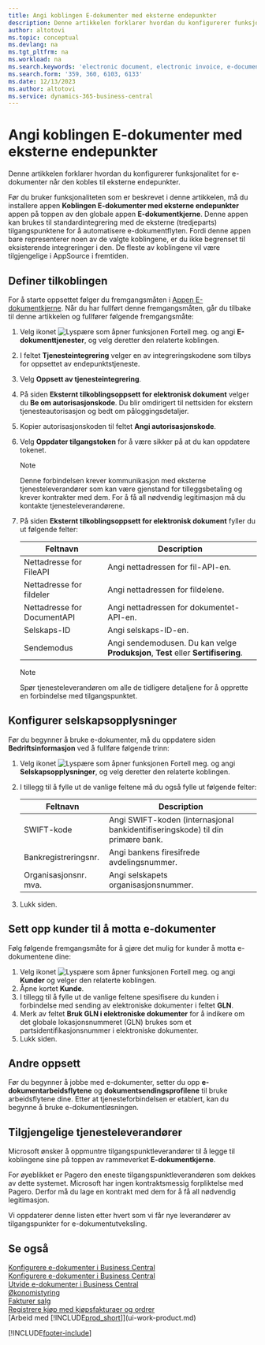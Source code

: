 ```yaml
---
title: Angi koblingen E-dokumenter med eksterne endepunkter
description: Denne artikkelen forklarer hvordan du konfigurerer funksjonalitet for e-dokumenter når den kobles til eksterne endepunkter.
author: altotovi
ms.topic: conceptual
ms.devlang: na
ms.tgt_pltfrm: na
ms.workload: na
ms.search.keywords: 'electronic document, electronic invoice, e-document, e-invoice, access-point, endpoint'
ms.search.form: '359, 360, 6103, 6133'
ms.date: 12/13/2023
ms.author: altotovi
ms.service: dynamics-365-business-central
---
```


# Angi koblingen E-dokumenter med eksterne endepunkter

Denne artikkelen forklarer hvordan du konfigurerer funksjonalitet for e-dokumenter når den kobles til eksterne endepunkter.

Før du bruker funksjonaliteten som er beskrevet i denne artikkelen, må du installere appen **Koblingen E-dokumenter med eksterne endepunkter** appen på toppen av den globale appen **E-dokumentkjerne**. Denne appen kan brukes til standardintegrering med de eksterne (tredjeparts) tilgangspunktene for å automatisere e-dokumentflyten. Fordi denne appen bare representerer noen av de valgte koblingene, er du ikke begrenset til eksisterende integreringer i den. De fleste av koblingene vil være tilgjengelige i AppSource i fremtiden.

## Definer tilkoblingen

For å starte oppsettet følger du fremgangsmåten i [Appen E-dokumentkjerne](finance-how-setup-edocuments.md). Når du har fullført denne fremgangsmåten, går du tilbake til denne artikkelen og fullfører følgende fremgangsmåte:

1. Velg ikonet ![Lyspære som åpner funksjonen Fortell meg.](media/ui-search/search_small.png "Fortell hva du vil gjøre") og angi **E-dokumenttjenester**, og velg deretter den relaterte koblingen.
2. I feltet **Tjenesteintegrering** velger en av integreringskodene som tilbys for oppsettet av endepunktstjeneste.
3. Velg **Oppsett av tjenesteintegrering**.
4. På siden **Eksternt tilkoblingsoppsett for elektronisk dokument** velger du **Be om autorisasjonskode**. Du blir omdirigert til nettsiden for ekstern tjenesteautorisasjon og bedt om påloggingsdetaljer.
5. Kopier autorisasjonskoden til feltet **Angi autorisasjonskode**.
6. Velg **Oppdater tilgangstoken** for å være sikker på at du kan oppdatere tokenet.

    > [!NOTE]
    > Denne forbindelsen krever kommunikasjon med eksterne tjenesteleverandører som kan være gjenstand for tilleggsbetaling og krever kontrakter med dem. For å få all nødvendig legitimasjon må du kontakte tjenesteleverandørene.

7. På siden **Eksternt tilkoblingsoppsett for elektronisk dokument** fyller du ut følgende felter:

    | Feltnavn | Description |
    |---|---|
    | Nettadresse for FileAPI | Angi nettadressen for fil-API-en. |
    | Nettadresse for fildeler | Angi nettadressen for fildelene. |
    | Nettadresse for DocumentAPI | Angi nettadressen for dokumentet-API-en. |
    | Selskaps-ID | Angi selskaps-ID-en. |
    | Sendemodus | Angi sendemodusen. Du kan velge **Produksjon**, **Test** eller **Sertifisering**. |

    > [!NOTE]
    > Spør tjenesteleverandøren om alle de tidligere detaljene for å opprette en forbindelse med tilgangspunktet.

## Konfigurer selskapsopplysninger

Før du begynner å bruke e-dokumenter, må du oppdatere siden **Bedriftsinformasjon** ved å fullføre følgende trinn:

1. Velg ikonet ![Lyspære som åpner funksjonen Fortell meg.](media/ui-search/search_small.png "Fortell hva du vil gjøre") og angi **Selskapsopplysninger**, og velg deretter den relaterte koblingen.
2. I tillegg til å fylle ut de vanlige feltene må du også fylle ut følgende felter:

    | Feltnavn | Description |
    |---|---|
    | SWIFT-kode | Angi SWIFT-koden (internasjonal bankidentifiseringskode) til din primære bank. |
    | Bankregistreringsnr. | Angi bankens firesifrede avdelingsnummer. |
    | Organisasjonsnr. mva. | Angi selskapets organisasjonsnummer. |

3. Lukk siden.

## Sett opp kunder til å motta e-dokumenter

Følg følgende fremgangsmåte for å gjøre det mulig for kunder å motta e-dokumentene dine:

1. Velg ikonet ![Lyspære som åpner funksjonen Fortell meg.](media/ui-search/search_small.png "Fortell hva du vil gjøre") og angi **Kunder** og velger den relaterte koblingen.
2. Åpne kortet **Kunde**.
3. I tillegg til å fylle ut de vanlige feltene spesifisere du kunden i forbindelse med sending av elektroniske dokumenter i feltet **GLN**.
4. Merk av feltet **Bruk GLN i elektroniske dokumenter** for å indikere om det globale lokasjonsnummeret (GLN) brukes som et partsidentifikasjonsnummer i elektroniske dokumenter.
5. Lukk siden.

## Andre oppsett

Før du begynner å jobbe med e-dokumenter, setter du opp **e-dokumentarbeidsflytene** og **dokumentsendingsprofilene** til bruke arbeidsflytene dine. Etter at tjenesteforbindelsen er etablert, kan du begynne å bruke e-dokumentløsningen.

## Tilgjengelige tjenesteleverandører

Microsoft ønsker å oppmuntre tilgangspunktleverandører til å legge til koblingene sine på toppen av rammeverket **E-dokumentkjerne**.

For øyeblikket er Pagero den eneste tilgangspunktleverandøren som dekkes av dette systemet. Microsoft har ingen kontraktsmessig forpliktelse med Pagero. Derfor må du lage en kontrakt med dem for å få all nødvendig legitimasjon.

Vi oppdaterer denne listen etter hvert som vi får nye leverandører av tilgangspunkter for e-dokumentutveksling.

## Se også

[Konfigurere e-dokumenter i Business Central](finance-how-setup-edocuments.md)  
[Konfigurere e-dokumenter i Business Central](finance-how-use-edocuments.md)  
[Utvide e-dokumenter i Business Central](/dynamics365/business-central/dev-itpro/developer/devenv-extend-edocuments)  
[Økonomistyring](finance.md)  
[Fakturer salg](sales-how-invoice-sales.md)  
[Registrere kjøp med kjøpsfakturaer og ordrer](purchasing-how-record-purchases.md)  
[Arbeid med [!INCLUDE[prod_short](includes/prod_short.md)]](ui-work-product.md)

[!INCLUDE[footer-include](includes/footer-banner.md)]
